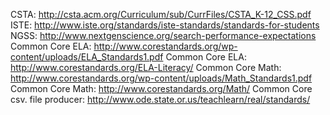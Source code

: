 CSTA: http://csta.acm.org/Curriculum/sub/CurrFiles/CSTA_K-12_CSS.pdf
ISTE: http://www.iste.org/standards/iste-standards/standards-for-students
NGSS: http://www.nextgenscience.org/search-performance-expectations
Common Core ELA: http://www.corestandards.org/wp-content/uploads/ELA_Standards1.pdf
Common Core ELA: http://www.corestandards.org/ELA-Literacy/
Common Core Math: http://www.corestandards.org/wp-content/uploads/Math_Standards1.pdf
Common Core Math: http://www.corestandards.org/Math/
Common Core csv. file producer:  http://www.ode.state.or.us/teachlearn/real/standards/
